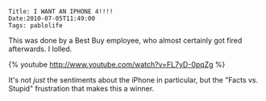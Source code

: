     Title: I WANT AN IPHONE 4!!!!
    Date:2010-07-05T11:49:00
    Tags: pablolife

This was done by a Best Buy employee, who almost certainly got fired afterwards.  I lolled.

{% youtube http://www.youtube.com/watch?v=FL7yD-0pqZg %}

It's not _just_ the sentiments about the iPhone in particular, but the "Facts
vs. Stupid" frustration that makes this a winner.
